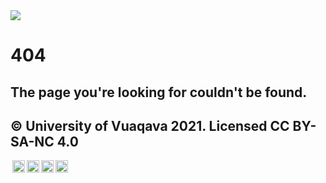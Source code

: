 <html lang="en">
  <head>
    <title>VNRL - 404</title>
    <link rel="stylesheet" href="https://vnrl.github.io/style/style.css">
    <meta name="viewport" content="width=device-width, initial-scale=1">
  </head>
  <body>
    <a href="https://vnrl.github.io">  
      <img class="header" src="https://vnrl.github.io/vnrlbanner.svg">
    </a>
    <div class="content">
      <h1>404</h1>
      <h2>The page you're looking for couldn't be found.</h2>
    </div>
    <div class="content">
      <h2> © University of Vuaqava 2021. Licensed CC BY-SA-NC 4.0 </h2>
      <p><img style="height:20px!important;margin-left:3px;vertical-align:text-bottom;" src="https://mirrors.creativecommons.org/presskit/icons/cc.svg?ref=chooser-v1"><img style="height:20px!important;margin-left:3px;vertical-align:text-bottom;" src="https://mirrors.creativecommons.org/presskit/icons/by.svg?ref=chooser-v1"><img style="height:20px!important;margin-left:3px;vertical-align:text-bottom;" src="https://mirrors.creativecommons.org/presskit/icons/nc.svg?ref=chooser-v1"><img style="height:20px!important;margin-left:3px;vertical-align:text-bottom;" src="https://mirrors.creativecommons.org/presskit/icons/sa.svg?ref=chooser-v1"></p>
  </div>
  </body>
<html>
